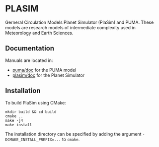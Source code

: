PLASIM
======

Gerneral Circulation Models Planet Simulator (PlaSim) and PUMA. These models are research models of intermediate complexity used in Meteorology and Earth Sciences.

## Documentation
Manuals are located in:

- [puma/doc](./puma/doc) for the PUMA model
- [plasim/doc](./plasim/doc) for the Planet Simulator

## Installation ##
To build PlaSim using CMake:

```
mkdir build && cd build
cmake ..
make -j4
make install
```

The installation directory can be specified by adding the argument `-DCMAKE_INSTALL_PREFIX=...` to `cmake`.